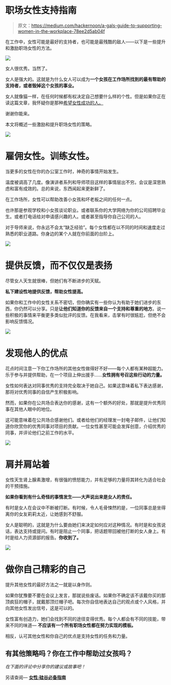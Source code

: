 # 职场女性支持指南

> 原文：<https://medium.com/hackernoon/a-gals-guide-to-supporting-women-in-the-workplace-78ee2d5ab04f>

在工作中，女性可能是最好的支持者，也可能是最残酷的敌人——以下是一些提升和激励职场女性的方法。

![](img/50d2de5920156b9610046cf0656a6593.png)

女人很优秀。当然了。

女人是强大的。这就是为什么女人可以成为**一个女孩在工作场所找到的最有帮助的支持者，或者毁掉这个女孩的事业。**

女人就像猫一样，在任何时候都有权决定自己想要什么样的个性。但是如果你正在读这篇文章，我怀疑你是那种[希望女性成功的人。](https://blog.usejournal.com/women-a-depressingly-necessary-primer-for-silicon-valley-fe9760b233df)

谢谢你能来。

本文将概述一些激励和提升职场女性的策略。

![](img/41743580c73d4ef44f42aeb4b7da1b54.png)

# 雇佣女性。训练女性。

当更多的女性在你的办公室工作时，神奇的事情开始发生。

温度被调高了几度。像演讲者系列和导师项目这样的事情层出不穷。会议是深思熟虑和富有成效的。总的来说，东西闻起来更新鲜了。

在工作场所，女性可以帮助改善小女孩和坏老板之间的任何一点。

也许那是参观学校和小女孩谈论职业。或者联系你的大学网络为你的公司招聘毕业生。或者打电话给对申请感兴趣的人。或者甚至指导你自己公司的人。

对于导师来说，你永远不会太“缺乏经验”。每个女性都在以不同的时间和速度走过熟悉的职业道路。你身边的某个人就在你前面的台阶上。

![](img/aaad93d3b0ac780e7b6482f09b34c1f6.png)

# 提供反馈，而不仅仅是表扬

尽管女人天生就很棒，但她们有不断进步的天赋。

**私下建设性地提供反馈，帮助女性提高。**

如果你和工作中的女性关系不密切，但你确实有一些你认为有助于她们进步的东西，你仍然可以分享。只是**让他们知道你的反馈来自一个支持和尊重的地方**。说一些积极的事情来平衡更多类似批评的反馈。在我看来，击掌有时很尴尬，但绝不会影响反馈情况。

![](img/ca58e0955f9c1780f19f804adf9d05a0.png)

# 发现他人的优点

花点时间注意一下你工作场所的其他女性做得好不好——每个人都有某种超能力。乐于参与并提供帮助，在一个项目上伸出援手……**女性拥有号召这些行动的力量。**

女性如何表达对同事优秀的支持完全取决于她自己。如果这意味着私下表达感谢，那将对优秀同事的自信产生积极影响。

然而，如果你在公共场合表达你的感谢，这有一个额外的好处，那就是提升优秀同事在其他人眼中的地位。

这可能意味着在公共场合感谢他们。或者给他们的经理发一封电子邮件，让他们知道你欣赏你的优秀同事对项目的贡献。一位女性甚至可能会发挥创意，介绍优秀的同事，并评论他们之前工作的水平。

![](img/540f3d42f2a88803bdaaff06fe7ad15d.png)

# 肩并肩站着

女性天生肾上腺素激增，有很强的愤怒能力，并有足够的力量将其转化为适合社会的干预措施。

**如果你看到有什么奇怪的事情发生——大声说出来是女人的责任。**

有时是女人在会议中不断被打断。有时候，令人毛骨悚然的是，一位同事总是坐得离你的女友莉莉太近，让她感到不舒服。

女人是聪明的，这就是为什么要由她们来决定如何应对这种情况。有时是和女孩说话，表达支持或提问。有时是阻止一个同事，把话题带回被他打断的女人身上。有时是给人力资源部的报告。**你收到了。**

![](img/bfac899134daa07ba74a1f6a58810adb.png)

# 做你自己精彩的自己

提升其他女性的最好方法之一就是以身作则。

如果你犹豫要不要在会议上发言，那就说些废话。如果你不确定该不该戴你买的那顶疯狂的帽子，就戴那顶烂帽子吧。每次你自信地表达自己的观点或个人风格，并向其他女性发出信号，这是可以的。

女性富有创造力，她们会找到不同的途径变得优秀。每个人都会有不同的技能，带来不同的味道— **不应该有一个所有职场女性都在努力实现的模板。**

相反，认可其他女性和你自己的优点是支持女性的任务和力量。

## 有其他策略吗？你在工作中帮助过女孩吗？

*在下面的评论中分享你的建议或故事吧！*

另请查阅— [**女性:硅谷必备指南**](https://blog.usejournal.com/women-a-depressingly-necessary-primer-for-silicon-valley-fe9760b233df)